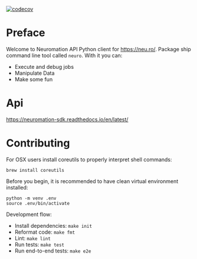 [![codecov](https://codecov.io/gh/neuromation/platform-client-python/branch/master/graph/badge.svg)](https://codecov.io/gh/neuromation/platform-client-python)

# Preface

Welcome to Neuromation API Python client for https://neu.ro/.
Package ship command line tool called `neuro`. With it you can:
* Execute and debug jobs
* Manipulate Data
* Make some fun

# Api

https://neuromation-sdk.readthedocs.io/en/latest/

# Contributing

For OSX users install coreutils to properly interpret shell commands:

```
brew install coreutils
```

Before you begin, it is recommended to have clean virtual environment installed:

```shell
python -m venv .env
source .env/bin/activate
```

Development flow:

* Install dependencies: `make init`
* Reformat code: `make fmt`
* Lint: `make lint`
* Run tests: `make test`
* Run end-to-end tests: `make e2e`
